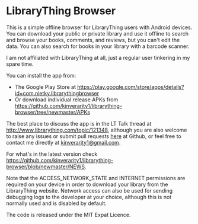 # LibraryThing Browser

This is a simple offline browser for LibraryThing users with Android devices. You can download your public or private library and use it offline to search and browse your books, comments, and reviews, but you can't edit the data. You can also search for books in your library with a barcode scanner.
 
I am not affiliated with LibraryThing at all, just a regular user tinkering in my spare time.

You can install the app from:

* The Google Play Store at https://play.google.com/store/apps/details?id=com.nietky.librarythingbrowser
* Or download individual release APKs from https://github.com/kinverarity1/librarything-browser/tree/newmaster/APKs

The best place to discuss the app is in the LT Talk thread at http://www.librarything.com/topic/121348, although you are also welcome to raise any issues or submit pull requests [here](https://github.com/kinverarity1/librarything-browser/issues) at Github, or feel free to contact me directly at kinverarity1@gmail.com.

For what's in the latest version check https://github.com/kinverarity1/librarything-browser/blob/newmaster/NEWS.

Note that the ACCESS_NETWORK_STATE and INTERNET permissions are required on your device in order to download your library from the LibraryThing website. Network access can also be used for sending debugging logs to the developer at your choice, although this is not normally used and is disabled by default.

The code is released under the MIT Expat Licence.
